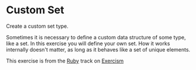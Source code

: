 # Custom Set

Create a custom set type.

Sometimes it is necessary to define a custom data structure of some
type, like a set. In this exercise you will define your own set. How it
works internally doesn't matter, as long as it behaves like a set of
unique elements.



This exercise is from the [Ruby][ruby] track on [Exercism][exercism]

[exercism]: http://exercism.io
[ruby]: http://exercism.io/languages/ruby
